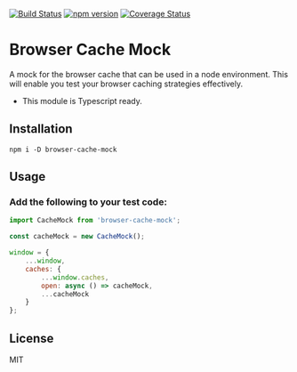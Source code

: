 [![Build Status](https://travis-ci.org/MechanicalRock/browser-cache-mock.svg?branch=master)](https://travis-ci.org/rickfoxcroft/browser-cache-mock)
[![npm version](https://badge.fury.io/js/browser-cache-mock.svg)](https://badge.fury.io/js/browser-cache-mock)
[![Coverage Status](https://coveralls.io/repos/github/MechanicalRock/browser-cache-mock/badge.svg?branch=master)](https://coveralls.io/github/MechanicalRock/browser-cache-mock?branch=master)

# Browser Cache Mock

A mock for the browser cache that can be used in a node environment.
This will enable you test your browser caching strategies effectively.
 * This module is Typescript ready.

## Installation

```
npm i -D browser-cache-mock
```

## Usage

### Add the following to your test code:

```javascript
import CacheMock from 'browser-cache-mock';

const cacheMock = new CacheMock();

window = {
    ...window,
    caches: {
        ...window.caches,
        open: async () => cacheMock,
        ...cacheMock
    }
};
```

## License

MIT

